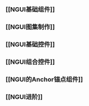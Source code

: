 ### [[NGUI基础组件]]

### [[NGUI图集制作]]

### [[NGUI基础控件]]

### [[NGUI组合控件]]

### [[NGUI的Anchor锚点组件]]

### [[NGUI进阶]]